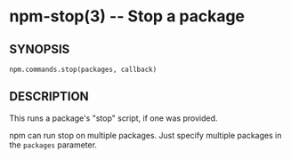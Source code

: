 npm-stop(3) -- Stop a package
=============================






















































































<extoc></extoc>

## SYNOPSIS

    npm.commands.stop(packages, callback)

## DESCRIPTION

This runs a package's "stop" script, if one was provided.

npm can run stop on multiple packages. Just specify multiple packages
in the `packages` parameter.
